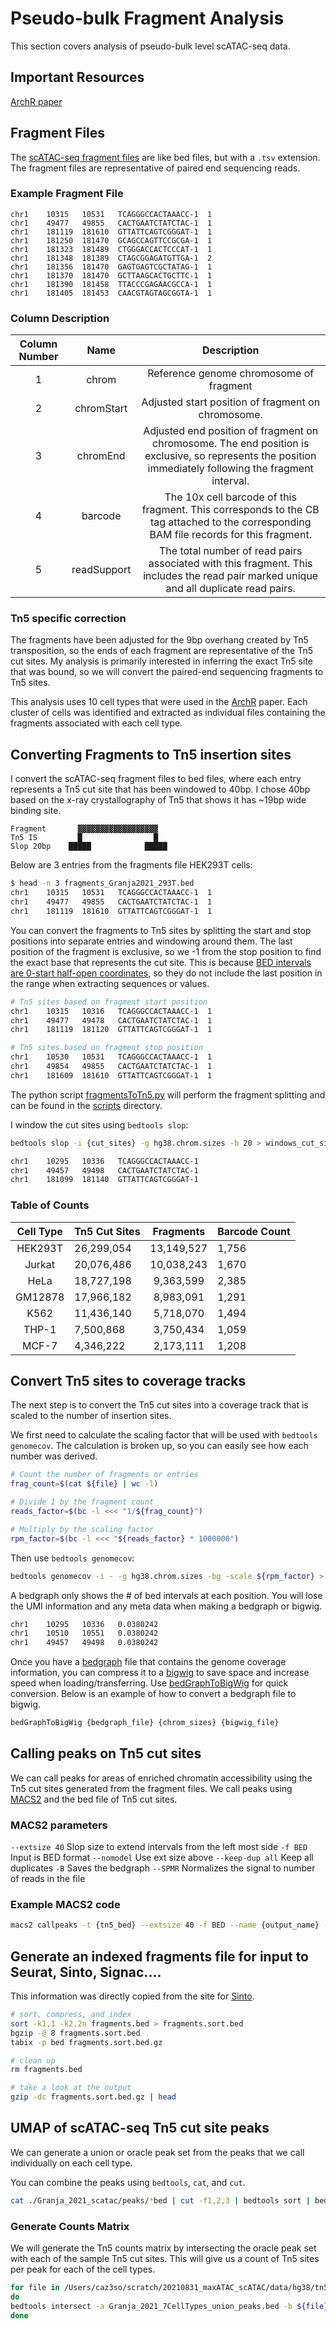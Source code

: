 # Pseudo-bulk Fragment Analysis

This section covers analysis of pseudo-bulk level scATAC-seq data.

## Important Resources
[ArchR paper](https://www.nature.com/articles/s41588-021-00790-6)

## Fragment Files

The [scATAC-seq fragment files](https://support.10xgenomics.com/single-cell-atac/software/pipelines/latest/output/fragments) are like bed files, but with a `.tsv` extension. The fragment files are representative of paired end sequencing reads.

### Example Fragment File

```tsv
chr1	10315	10531	TCAGGGCCACTAAACC-1	1
chr1	49477	49855	CACTGAATCTATCTAC-1	1
chr1	181119	181610	GTTATTCAGTCGGGAT-1	1
chr1	181250	181470	GCAGCCAGTTCCGCGA-1	1
chr1	181323	181489	CTGGGACCACTCCCAT-1	1
chr1	181348	181389	CTAGCGGAGATGTTGA-1	2
chr1	181356	181470	GAGTGAGTCGCTATAG-1	1
chr1	181370	181470	GCTTAAGCACTGCTTC-1	1
chr1	181390	181458	TTACCCGAGAACGCCA-1	1
chr1	181405	181453	CAACGTAGTAGCGGTA-1	1
```

### Column Description

| Column Number |     Name    |                                                                       Description                                                                       |
|:-------------:|:-----------:|:-------------------------------------------------------------------------------------------------------------------------------------------------------:|
| 1             | chrom       | Reference genome chromosome of fragment                                                                                                                 |
| 2             | chromStart  | Adjusted start position of fragment on chromosome.                                                                                                      |
| 3             | chromEnd    | Adjusted end position of fragment on chromosome. The end position is exclusive, so represents the position immediately following the fragment interval. |
| 4             | barcode     | The 10x cell barcode of this fragment. This corresponds to the CB tag attached to the corresponding BAM file records for this fragment.                 |
| 5             | readSupport | The total number of read pairs associated with this fragment. This includes the read pair marked unique and all duplicate read pairs.                   |

### Tn5 specific correction

The fragments have been adjusted for the 9bp overhang created by Tn5 transposition, so the ends of each fragment are representative of the Tn5 cut sites. My analysis is primarily interested in inferring the exact Tn5 site that was bound, so we will convert the paired-end sequencing fragments to Tn5 sites.

This analysis uses 10 cell types that were used in the [ArchR](https://www.nature.com/articles/s41588-021-00790-6) paper. Each cluster of cells was identified and extracted as individual files containing the fragments associated with each cell type.

## Converting Fragments to Tn5 insertion sites

I convert the scATAC-seq fragment files to bed files, where each entry represents a Tn5 cut site that has been windowed to 40bp. I chose 40bp based on the x-ray crystallography of Tn5 that shows it has ~19bp wide binding site.

```
Fragment       ▓▓▓▓▓▓▓▓▓▓▓▓▓▓▓▓▓▓  
Tn5 IS         █                █
Slop 20bp    █████            █████
```

Below are 3 entries from the fragments file HEK293T cells:

```bash
$ head -n 3 fragments_Granja2021_293T.bed
chr1	10315	10531	TCAGGGCCACTAAACC-1	1
chr1	49477	49855	CACTGAATCTATCTAC-1	1
chr1	181119	181610	GTTATTCAGTCGGGAT-1	1
```

You can convert the fragments to Tn5 sites by splitting the start and stop positions into separate entries and windowing around them. The last position of the fragment is exclusive, so we -1 from the stop position to find the exact base that represents the cut site. This is because [BED intervals are 0-start half-open coordinates](https://genome-blog.soe.ucsc.edu/blog/2016/12/12/the-ucsc-genome-browser-coordinate-counting-systems/), so they do not include the last position in the range when extracting sequences or values.

```bash
# Tn5 sites based on fragment start position
chr1	10315	10316	TCAGGGCCACTAAACC-1	1
chr1	49477   49478	CACTGAATCTATCTAC-1	1
chr1	181119  181120	GTTATTCAGTCGGGAT-1	1

# Tn5 sites based on fragment stop position
chr1	10530	10531	TCAGGGCCACTAAACC-1	1
chr1	49854   49855	CACTGAATCTATCTAC-1	1
chr1	181609  181610	GTTATTCAGTCGGGAT-1	1
```

The python script [fragmentsToTn5.py](../scripts/scATAC_fragments_tsv_to_tn5_bed.py) will perform the fragment splitting and can be found in the [scripts](../scripts/) directory.

I window the cut sites using `bedtools slop`:

```bash
bedtools slop -i {cut_sites} -g hg38.chrom.sizes -b 20 > windows_cut_sites.bed
```

```bash
chr1	10295	10336	TCAGGGCCACTAAACC-1
chr1	49457	49498	CACTGAATCTATCTAC-1
chr1	181099	181140	GTTATTCAGTCGGGAT-1
```

### Table of Counts

| Cell Type | Tn5 Cut Sites | Fragments | Barcode Count |
|:---------:|---------------|:---------:|---------------|
| HEK293T   | 26,299,054      | 13,149,527  | 1,756          |
| Jurkat    | 20,076,486      | 10,038,243  | 1,670          |
| HeLa      | 18,727,198      | 9,363,599   | 2,385          |
| GM12878   | 17,966,182      | 8,983,091   | 1,291          |
| K562      | 11,436,140      | 5,718,070   | 1,494          |
| THP-1     | 7,500,868       | 3,750,434   | 1,059          |
| MCF-7     | 4,346,222       | 2,173,111   | 1,208          |

## Convert Tn5 sites to coverage tracks

The next step is to convert the Tn5 cut sites into a coverage track that is scaled to the number of insertion sites.

We first need to calculate the scaling factor that will be used with `bedtools genomecov`. The calculation is broken up, so you can easily see how each number was derived.

```bash
# Count the number of fragments or entries
frag_count=$(cat ${file} | wc -l)

# Divide 1 by the fragment count
reads_factor=$(bc -l <<< "1/${frag_count}")

# Multiply by the scaling factor
rpm_factor=$(bc -l <<< "${reads_factor} * 1000000")
```

Then use `bedtools genomecov`:

```bash
bedtools genomecov -i - -g hg38.chrom.sizes -bg -scale ${rpm_factor} > ${bedgraph_file}
```

A bedgraph only shows the # of bed intervals at each position. You will lose the UMI information and any meta data when making a bedgraph or bigwig.

```bash
chr1	10295	10336	0.0380242
chr1	10510	10551	0.0380242
chr1	49457	49498	0.0380242
```

Once you have a [bedgraph](https://genome.ucsc.edu/goldenpath/help/bedgraph.html) file that contains the genome coverage information, you can compress it to a [bigwig](https://genome.ucsc.edu/goldenPath/help/bigWig.html) to save space and increase speed when loading/transferring. Use [bedGraphToBigWig](https://anaconda.org/bioconda/ucsc-bedgraphtobigwig) for quick conversion. Below is an example of how to convert a bedgraph file to bigwig.

```bash
bedGraphToBigWig {bedgraph_file} {chrom_sizes} {bigwig_file}
```

## Calling peaks on Tn5 cut sites

We can call peaks for areas of enriched chromatin accessibility using the Tn5 cut sites generated from the fragment files. We call peaks using [MACS2](https://github.com/macs3-project/MACS) and the bed file of Tn5 cut sites.

### MACS2 parameters

`--extsize 40` Slop size to extend intervals from the left most side
`-f BED` Input is BED format
`--nomodel` Use ext size above
`--keep-dup all` Keep all duplicates
`-B` Saves the bedgraph
`--SPMR` Normalizes the signal to number of reads in the file

### Example MACS2 code

```bash
macs2 callpeaks -t {tn5_bed} --extsize 40 -f BED --name {output_name} --nomodel --keep-dup all -g hs -B --SPMR
```

## Generate an indexed fragments file for input to Seurat, Sinto, Signac....

This information was directly copied from the site for [Sinto](https://timoast.github.io/sinto/scatac.html).

```bash
# sort, compress, and index
sort -k1,1 -k2,2n fragments.bed > fragments.sort.bed
bgzip -@ 8 fragments.sort.bed
tabix -p bed fragments.sort.bed.gz

# clean up
rm fragments.bed

# take a look at the output
gzip -dc fragments.sort.bed.gz | head
```

## UMAP of scATAC-seq Tn5 cut site peaks

We can generate a union or oracle peak set from the peaks that we call individually on each cell type. 

You can combine the peaks using `bedtools`, `cat`, and `cut`.

```bash
cat ./Granja_2021_scatac/peaks/*bed | cut -f1,2,3 | bedtools sort | bedtools merge > Granja_2021_union_peaks.bed
```

### Generate Counts Matrix

We will generate the Tn5 counts matrix by intersecting the oracle peak set with each of the sample Tn5 cut sites. This will give us a count of Tn5 sites per peak for each of the cell types.

```bash
for file in /Users/caz3so/scratch/20210831_maxATAC_scATAC/data/hg38/tn5_slop20/*gz;
do
bedtools intersect -a Granja_2021_7CellTypes_union_peaks.bed -b ${file} -c > /Users/caz3so/scratch/20210831_maxATAC_scATAC/outputs/hg38/umap/counts/`basename ${file} _IS_slop20.bed.gz`_counts.bed
done
```